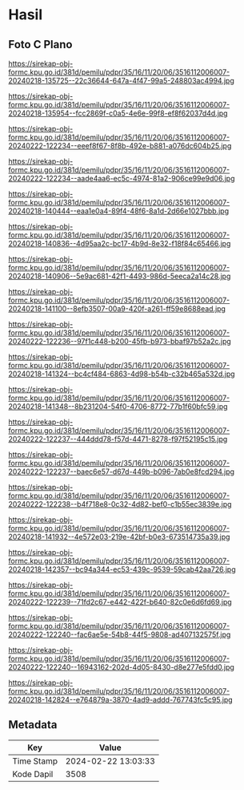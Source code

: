 # Hasil

## Foto C Plano

https://sirekap-obj-formc.kpu.go.id/381d/pemilu/pdpr/35/16/11/20/06/3516112006007-20240218-135725--22c36644-647a-4f47-99a5-248803ac4994.jpg

https://sirekap-obj-formc.kpu.go.id/381d/pemilu/pdpr/35/16/11/20/06/3516112006007-20240218-135954--fcc2869f-c0a5-4e6e-99f8-ef8f62037d4d.jpg

https://sirekap-obj-formc.kpu.go.id/381d/pemilu/pdpr/35/16/11/20/06/3516112006007-20240222-122234--eeef8f67-8f8b-492e-b881-a076dc604b25.jpg

https://sirekap-obj-formc.kpu.go.id/381d/pemilu/pdpr/35/16/11/20/06/3516112006007-20240222-122234--aade4aa6-ec5c-4974-81a2-906ce99e9d06.jpg

https://sirekap-obj-formc.kpu.go.id/381d/pemilu/pdpr/35/16/11/20/06/3516112006007-20240218-140444--eaa1e0a4-89f4-48f6-8a1d-2d66e1027bbb.jpg

https://sirekap-obj-formc.kpu.go.id/381d/pemilu/pdpr/35/16/11/20/06/3516112006007-20240218-140836--4d95aa2c-bc17-4b9d-8e32-f18f84c65466.jpg

https://sirekap-obj-formc.kpu.go.id/381d/pemilu/pdpr/35/16/11/20/06/3516112006007-20240218-140906--5e9ac681-42f1-4493-986d-5eeca2a14c28.jpg

https://sirekap-obj-formc.kpu.go.id/381d/pemilu/pdpr/35/16/11/20/06/3516112006007-20240218-141100--8efb3507-00a9-420f-a261-ff59e8688ead.jpg

https://sirekap-obj-formc.kpu.go.id/381d/pemilu/pdpr/35/16/11/20/06/3516112006007-20240222-122236--97f1c448-b200-45fb-b973-bbaf97b52a2c.jpg

https://sirekap-obj-formc.kpu.go.id/381d/pemilu/pdpr/35/16/11/20/06/3516112006007-20240218-141324--bc4cf484-6863-4d98-b54b-c32b465a532d.jpg

https://sirekap-obj-formc.kpu.go.id/381d/pemilu/pdpr/35/16/11/20/06/3516112006007-20240218-141348--8b231204-54f0-4706-8772-77b1f60bfc59.jpg

https://sirekap-obj-formc.kpu.go.id/381d/pemilu/pdpr/35/16/11/20/06/3516112006007-20240222-122237--444ddd78-f57d-4471-8278-f97f52195c15.jpg

https://sirekap-obj-formc.kpu.go.id/381d/pemilu/pdpr/35/16/11/20/06/3516112006007-20240222-122237--baec6e57-d67d-449b-b096-7ab0e8fcd294.jpg

https://sirekap-obj-formc.kpu.go.id/381d/pemilu/pdpr/35/16/11/20/06/3516112006007-20240222-122238--b4f718e8-0c32-4d82-bef0-c1b55ec3839e.jpg

https://sirekap-obj-formc.kpu.go.id/381d/pemilu/pdpr/35/16/11/20/06/3516112006007-20240218-141932--4e572e03-219e-42bf-b0e3-673514735a39.jpg

https://sirekap-obj-formc.kpu.go.id/381d/pemilu/pdpr/35/16/11/20/06/3516112006007-20240218-142357--bc94a344-ec53-439c-9539-59cab42aa726.jpg

https://sirekap-obj-formc.kpu.go.id/381d/pemilu/pdpr/35/16/11/20/06/3516112006007-20240222-122239--71fd2c67-e442-422f-b640-82c0e6d6fd69.jpg

https://sirekap-obj-formc.kpu.go.id/381d/pemilu/pdpr/35/16/11/20/06/3516112006007-20240222-122240--fac6ae5e-54b8-44f5-9808-ad407132575f.jpg

https://sirekap-obj-formc.kpu.go.id/381d/pemilu/pdpr/35/16/11/20/06/3516112006007-20240222-122240--16943162-202d-4d05-8430-d8e277e5fdd0.jpg

https://sirekap-obj-formc.kpu.go.id/381d/pemilu/pdpr/35/16/11/20/06/3516112006007-20240218-142824--e764879a-3870-4ad9-addd-767743fc5c95.jpg


## Metadata

| Key        | Value               |
| ---------- | ------------------- |
| Time Stamp | 2024-02-22 13:03:33 |
| Kode Dapil | 3508                |



